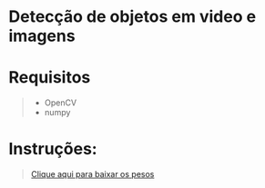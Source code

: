 # Detecção de objetos em video e imagens


# Requisitos
> - OpenCV
> - numpy

# Instruções:

> [Clique aqui para baixar os pesos](https://drive.google.com/file/d/10uJEsUpQI3EmD98iwrwzbD4e19Ps-LHZ/view?usp=sharing)
